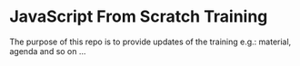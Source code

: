 # JavaScript From Scratch Training
The purpose of this repo is to provide updates of the training e.g.: material, agenda and so on ...
